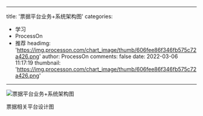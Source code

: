 
---
title: '票据平台业务+系统架构图'
categories: 
 - 学习
 - ProcessOn
 - 推荐
headimg: 'https://img.processon.com/chart_image/thumb/606fee86f346fb575c72a426.png'
author: ProcessOn
comments: false
date: 2022-03-06 11:17:19
thumbnail: 'https://img.processon.com/chart_image/thumb/606fee86f346fb575c72a426.png'
---

<div>   
<img class="thumb" alt="票据平台业务+系统架构图" src="https://img.processon.com/chart_image/thumb/606fee86f346fb575c72a426.png" referrerpolicy="no-referrer">
<p>票据相关平台设计图</p>  
</div>
            